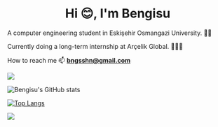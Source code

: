 <h1 align="center">Hi 😊, I'm Bengisu</h1>
A computer engineering student in Eskişehir Osmangazi University. 📖📒

Currently doing a long-term internship at Arçelik Global. 👩🏻‍💻

How to reach me 📫  **bngsshn@gmail.com** 


![](https://komarev.com/ghpvc/?username=bengisu-sahin&color=red)

![Bengisu's GitHub stats](https://github-readme-stats.vercel.app/api?username=bengisu-sahin&show_icons=true&theme=dracula)

[![Top Langs](https://github-readme-stats.vercel.app/api/top-langs/?username=bengisu-sahin&show_icons=true&theme=dracula&layout=compact)](https://github.com/bengisu-sahin/github-readme-stats)

![](https://komarev.com/ghpvc/?username=bengisu-sahin&color=blue)

